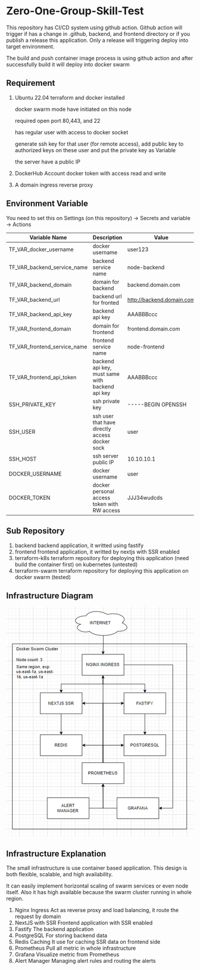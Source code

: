 # Zero-One-Group-Skill-Test

This repository has CI/CD system using github action. Github action will trigger if has a change in .github, backend, and frontend directory or if you publish a release this application. Only a release will triggering deploy into target environment.

The build and push container image process is using github action and after successfully build it will deploy into docker swarm

## Requirement

1. Ubuntu 22.04
   terraform and docker installed
   
   docker swarm mode have initiated on this node
   
   required open port 80,443, and 22
   
   has regular user with access to docker socket

   generate ssh key for that user (for remote access), add public key to authorized keys on these user and put the private key as Variable
   
   the server have a public IP
   
2. DockerHub Account
   docker token with access read and write

3. A domain ingress reverse proxy

## Environment Variable

You need to set this on Settings (on this repository) -> Secrets and variable -> Actions


| Variable Name                | Description                                     | Value                         |
| ------------------------------ | ------------------------------------------------- | ------------------------------- |
| TF_VAR_docker_username       | docker username                                 | user123                       |
| TF_VAR_backend_service_name  | backend service name                            | node-backend                  |
| TF_VAR_backend_domain        | domain for backend                              | backend.domain.com            |
| TF_VAR_backend_url           | backend url for fronted                         | http://backend.domain.com     |
| TF_VAR_backend_api_key       | backend api key                                 | AAABBBccc                     |
| TF_VAR_frontend_domain       | domain for frontend                             | frontend.domain.com           |
| TF_VAR_frontend_service_name | frontend service name                           | node-frontend                 |
| TF_VAR_frontend_api_token    | backend api key, must same with backend api key | AAABBBccc                     |
| SSH_PRIVATE_KEY              | ssh private key                                 | -----BEGIN OPENSSH            |
| SSH_USER                     | ssh user that have directly access docker sock  | user                          |
| SSH_HOST                     | ssh server public IP                            | 10.10.10.1                    |
| DOCKER_USERNAME              | docker username                                 | user                          | 
| DOCKER_TOKEN                 | docker personal access token with RW access     | JJJ34wudcds                   | 

## Sub Repository

1. backend
   backend application, it writted using fastify
2. frontend
   frontend application, it writted by nextjs with SSR enabled
3. terraform-k8s
   terraform repository for deploying this application (need build the container first) on kubernetes (untested)
4. terraform-swarm
   terraform repository for deploying this application on docker swarm (tested)

## Infrastructure Diagram


![](assets/20240720_224252_image.png)

## Infrastructure Explanation

The small infrastructure is use container based application. This design is both flexible, scalable, and high availability.

It can easily implement horizontal scaling of swarm services or even node itself. Also it has high available because the swarm cluster running in whole region.

1. Nginx Ingress
   Act as reverse proxy and load balancing, it route the request by domain
2. NextJS with SSR
   Frontend application with SSR enabled
3. Fastify
   The backend application
4. PostgreSQL
   For storing backend data
5. Redis Caching
   It use for caching SSR data on frontend side
6. Prometheus
   Pull all metric in whole infrastructure
7. Grafana
   Visualize metric from Prometheus
8. Alert Manager
   Managing alert rules and routing the alerts
